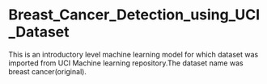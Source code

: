 # Breast_Cancer_Detection_using_UCI_Dataset
This is an introductory level machine learning model for which dataset was imported from UCI Machine learning repository.The dataset name was breast cancer(original).
